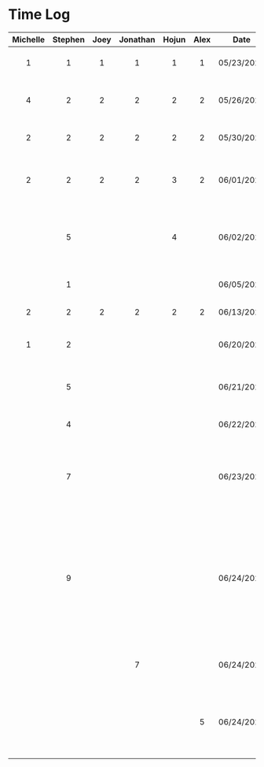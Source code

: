 # Time Log
|Michelle|Stephen|Joey |Jonathan|Hojun|Alex |Date |Task|
|:------:|:-----:|:---:|:------:|:---:|:---:|:---:|:---|
|1       |1      |1    |1       |1    |1    |05/23/2023|Meeting to discuss project ideas|
|4       |2      |2    |2       |2    |2    |05/26/2023|Worked on project proposal presentation|
|2       |2      |2    |2       |2    |2    |05/30/2023|Meeting to discuss new project ideas|
|2       |2      |2    |2       |3    |2    |06/01/2023|Worked on project proposal document and mockups|
|        |5      |     |        |4    |     |06/02/2023|Worked on mockups and finalized project proposal document|
|        |1      |     |        |     |     |06/05/2023|Created new android studio project|
|2       |2      |2    |2       |2    |2    |06/13/2023|Worked on deliverable 2|
|1       |2      |     |        |     |     |06/20/2023|Reorganized and cleaned up project files|
|        |5      |     |        |     |     |06/21/2023|Created expenses page activity UI|
|        |4      |     |        |     |     |06/22/2023|Created new expense page activity UI|
|        |7      |     |        |     |     |06/23/2023|Connected firebase, added expense page functionality, refactored code|
|        |9      |     |        |     |     |06/24/2023|Created register page, added login and register authentication functionality, changed activities to fragments for navigation, added user id functionality to expenses|
|        |       |     |7       |     |     |06/24/2023|Created profile page and profile edit page UI|
|        |       |     |        |     |5    |06/24/2023|Worked on Maps, Hamburger Navigation and refactored some code|

